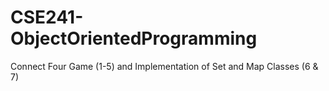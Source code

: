 # CSE241-ObjectOrientedProgramming
Connect Four Game (1-5) and Implementation of Set and Map Classes (6 &amp; 7)
